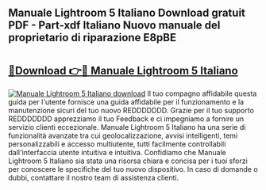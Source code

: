 ## Manuale Lightroom 5 Italiano Download gratuit PDF - Part-xdf Italiano Nuovo manuale del proprietario di riparazione E8pBE

# <h2><a href="http://dffyfj.blite.top/?on=Manuale+Lightroom+5+Italiano">🔗Download 👉🔴 Manuale Lightroom 5 Italiano</a></h2>

[![Manuale Lightroom 5 Italiano download](https://i.imgur.com/lujVjoI.png)](http://dffyfj.blite.top/?on=Manuale+Lightroom+5+Italiano)
Il tuo compagno affidabile questa guida per l'utente fornisce una guida affidabile per il funzionamento e la manutenzione sicuri del tuo nuovo REDDDDDDD. Grazie per il tuo supporto REDDDDDDD apprezziamo il tuo Feedback e ci impegniamo a fornire un servizio clienti eccezionale. Manuale Lightroom 5 Italiano ha una serie di funzionalità avanzate tra cui geolocalizzazione, avvisi intelligenti, temi personalizzabili e accesso multiutente, tutti facilmente controllabili dall'interfaccia utente intuitiva e intuitiva. Confidiamo che Manuale Lightroom 5 Italiano sia stata una risorsa chiara e concisa per i tuoi sforzi per conoscere le specifiche del tuo nuovo dispositivo. In caso di domande o dubbi, contattare il nostro team di assistenza clienti.
